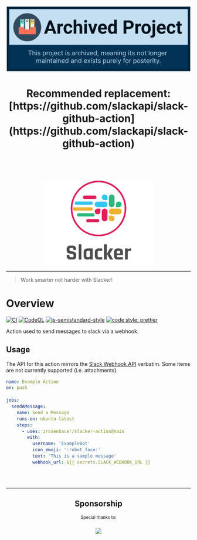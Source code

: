 <img src="https://github.com/zrosenbauer/art/blob/main/banners/banner_archived.png" />
<br />

<div align="center">
    <h1>
        Recommended replacement: [https://github.com/slackapi/slack-github-action](https://github.com/slackapi/slack-github-action)
    </h1>
</div>

<br />
<br />
<br />
<div>
    <p align="center">
        <img src="/logo.png" align="center" width="300" />
    </p>
    <hr>
</div>

> Work smarter not harder with Slacker!

# Overview

[![CI](https://github.com/zrosenbauer/slacker/actions/workflows/ci.yaml/badge.svg)](https://github.com/zrosenbauer/slacker/actions/workflows/ci.yaml)
[![CodeQL](https://github.com/zrosenbauer/slacker/actions/workflows/codeql-analysis.yml/badge.svg)](https://github.com/zrosenbauer/slacker/actions/workflows/codeql-analysis.yml)
[![js-semistandard-style](https://img.shields.io/badge/code%20style-semistandard-brightgreen.svg?style=flat-square)](https://github.com/standard/semistandard)
[![code style: prettier](https://img.shields.io/badge/code_style-prettier-ff69b4.svg?style=flat-square)](https://github.com/prettier/prettier)

Action used to send messages to slack via a webhook.

## Usage

The API for this action mirrors the [Slack Webhook API](https://api.slack.com/methods/chat.postMessage) verbatim. Some items are not currently supported (i.e. attachments).

```yaml
name: Example Action
on: push

jobs:
  sendAMessage:
    name: Send a Message
    runs-on: ubuntu-latest
    steps:
      - uses: zrosenbauer/slacker-action@main
        with:
          username: 'ExampleBot'
          icon_emoji: ':robot_face:'
          text: 'This is a sample message'
          webhook_url: ${{ secrets.SLACK_WEBHOOK_URL }}
```

<br>
<br>
<hr>
<div align="center">
      <h2>Sponsorship</h1>
      <sup>Special thanks to:</sup>
      <br>
      <br>
      <a href="https://joggr.io">
      <img src="https://storage.googleapis.com/joggr-public-assets/logos/logo.png" width="160"/>
      </a>
</div>
